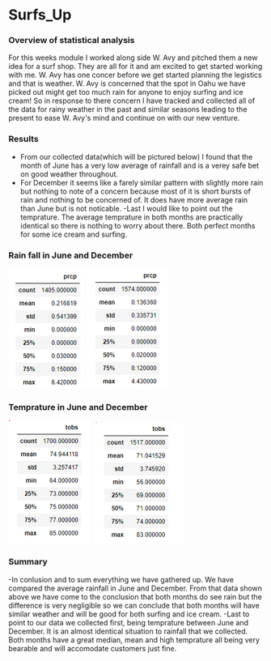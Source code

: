 # Surfs_Up


### Overview of statistical analysis
  For this weeks module I worked along side W. Avy and pitched them a new idea for a surf shop. They are all for it and am excited to get started working with me. W. Avy has one concer before we get started planning the legistics and that is weather. W. Avy is concerned that the spot in Oahu we have picked out might get too much rain for anyone to enjoy surfing and ice cream! So in response to there concern I have tracked and collected all of the data for rainy weather in the past and similar seasons leading to the present to ease W. Avy's mind and continue on with our new venture. 
  
### Results
  - From our collected data(which will be pictured below) I found that the month of June has a very low average of rainfall and is a verey safe bet on good weather throughout. 
  - For December it seems like a farely similar pattern with slightly more rain but nothing to note of a concern because most of it is short bursts of rain and nothing to be concerned of. It does have more average rain than June but is not noticable. 
  -Last I would like to point out the temprature. The average temprature in both months are practically identical so there is nothing to worry about there. Both perfect months for some ice cream and surfing. 
  
  ### Rain fall in June and December 
  ![](Dec_Rain.png)
  ![](June_Rain.png)
  
  ### Temprature in June and December 
  ![](June_Temp.png)
  ![](Dec_Temp.png)
  
### Summary
  -In conlusion and to sum everything we have gathered up. We have compared the average rainfall in June and December. From that data shown above we have come to the conclusion that both months do see rain but the difference is very negligible so we can conclude that both months will have similar weather and will be good for both surfing and ice cream. 
  -Last to point to our data we collected first, being temprature between June and December. It is an almost identical situation to rainfall that we collected. Both months have a great median, mean and high temprature all being very bearable and will accomodate customers just fine.   
  
  
  
